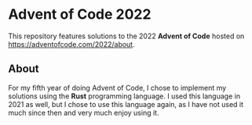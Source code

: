 # Advent of Code 2022
This repository features solutions to the 2022 **Advent of Code** hosted on https://adventofcode.com/2022/about.

## About
For my fifth year of doing Advent of Code, I chose to implement my solutions using the **Rust** programming language. I used this language in 2021 as well, but I chose to use this language again, as I have not used it much since then and very much enjoy using it.
